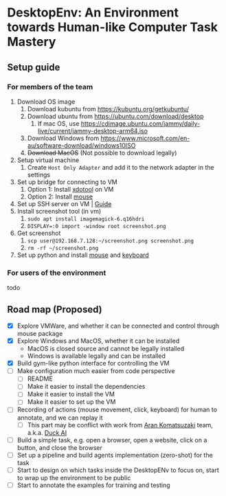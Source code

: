 # DesktopEnv: An Environment towards Human-like Computer Task Mastery

## Setup guide

### For members of the team
1. Download OS image
   1. Download kubuntu from <https://kubuntu.org/getkubuntu/>
   2. Download ubuntu from <https://ubuntu.com/download/desktop>
      1. If mac OS, use <https://cdimage.ubuntu.com/jammy/daily-live/current/jammy-desktop-arm64.iso>
   3. Download Windows from <https://www.microsoft.com/en-au/software-download/windows10ISO>
   4. ~~Download MacOS~~ (Not possible to download legally)
2. Setup virtual machine
   1. Create `Host Only Adapter` and add it to the network adapter in the settings
3. Set up bridge for connecting to VM
   1. Option 1: Install [xdotool](https://github.com/jordansissel/xdotool) on VM
   2. Option 2: Install [mouse](https://github.com/boppreh/mouse/)
4. Set up SSH server on VM | [Guide](./SERVER_SETUP.md)
5. Install screenshot tool (in vm)
   1. `sudo apt install imagemagick-6.q16hdri`
   2. `DISPLAY=:0 import -window root screenshot.png`
6. Get screenshot
   1. `scp user@192.168.7.128:~/screenshot.png screenshot.png`
   2. `rm -rf ~/screenshot.png`
7. Set up python and install [mouse](https://github.com/boppreh/mouse/) and [keyboard](https://github.com/jordansissel/xdotool)

### For users of the environment
todo

## Road map (Proposed)

- [x] Explore VMWare, and whether it can be connected and control through mouse package
- [x] Explore Windows and MacOS, whether it can be installed
  - MacOS is closed source and cannot be legally installed
  - Windows is available legally and can be installed
- [x] Build gym-like python interface for controlling the VM
- [ ] Make configuration much easier from code perspective
  - [ ] README
  - [ ] Make it easier to install the dependencies
  - [ ] Make it easier to install the VM
  - [ ] Make it easier to set up the VM
- [ ] Recording of actions (mouse movement, click, keyboard) for human to annotate, and we can replay it
  - [ ] This part may be conflict with work from [Aran Komatsuzaki](https://twitter.com/arankomatsuzaki) team, a.k.a. [Duck AI](https://duckai.org/)
- [ ] Build a simple task, e.g. open a browser, open a website, click on a button, and close the browser
- [ ] Set up a pipeline and build agents implementation (zero-shot) for the task
- [ ] Start to design on which tasks inside the DesktopENv to focus on, start to wrap up the environment to be public
- [ ] Start to annotate the examples for training and testing
